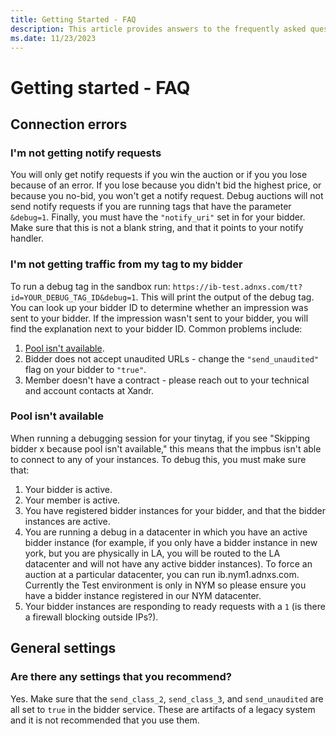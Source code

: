 ```yaml
---
title: Getting Started - FAQ
description: This article provides answers to the frequently asked questions on how to get started with Bidders.
ms.date: 11/23/2023
---
```


# Getting started - FAQ

## Connection errors

### I'm not getting notify requests

You will only get notify requests if you win the auction or if you you lose because of an error. If you lose because you didn't bid the highest price, or because you no-bid, you won't get a notify request. Debug auctions will not send notify requests if you are running tags that have the parameter `&debug=1`. Finally, you must have the `"notify_uri"` set in for your bidder. Make sure that this is not a blank string, and that it points to your notify handler.

### I'm not getting traffic from my tag to my bidder

To run a debug tag in the sandbox run: `https://ib-test.adnxs.com/tt?id=YOUR_DEBUG_TAG_ID&debug=1`. This will print the output of the debug tag. You can look up your bidder ID to determine whether an impression was sent to your bidder. If the impression wasn't sent to your bidder, you will find the explanation next to your bidder ID. Common problems include:

1. [Pool isn't available](#pool-isnt-available).
1. Bidder does not accept unaudited URLs - change the `"send_unaudited"` flag on your bidder to `"true"`.
1. Member doesn't have a contract - please reach out to your technical and account contacts at Xandr.

### Pool isn't available

When running a debugging session for your tinytag, if you see "Skipping bidder x because pool isn't available," this means that the impbus isn't able to connect to any of your instances. To debug this, you must make sure that:

1. Your bidder is active.
1. Your member is active.
1. You have registered bidder instances for your bidder, and that the bidder instances are active.
1. You are running a debug in a datacenter in which you have an active bidder instance (for example, if you only have a bidder instance in new york, but you are physically in LA, you will be routed to the LA datacenter and will not have any active bidder instances). To force an auction at a particular datacenter, you can run ib.nym1.adnxs.com. Currently the Test environment is only in NYM so please ensure you have a bidder instance registered in our NYM datacenter.
1. Your bidder instances are responding to ready requests with a `1` (is there a firewall blocking outside IPs?).

## General settings

### Are there any settings that you recommend?

Yes. Make sure that the `send_class_2`, `send_class_3`, and `send_unaudited` are all set to `true` in the bidder service. These are artifacts of a legacy system and it is not recommended that you use them.
